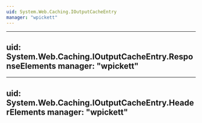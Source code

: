 ```yaml
---
uid: System.Web.Caching.IOutputCacheEntry
manager: "wpickett"
---
```


---
uid: System.Web.Caching.IOutputCacheEntry.ResponseElements
manager: "wpickett"
---

---
uid: System.Web.Caching.IOutputCacheEntry.HeaderElements
manager: "wpickett"
---
